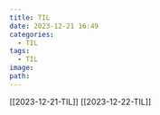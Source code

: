 ```yaml
---
title: TIL
date: 2023-12-21 16:49
categories:
  - TIL
tags:
  - TIL
image: 
path:
---
```



[[2023-12-21-TIL]]
[[2023-12-22-TIL]]